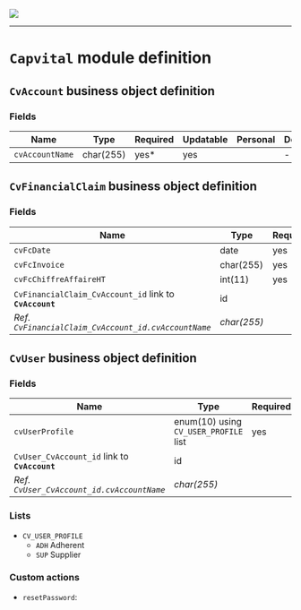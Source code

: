 <!--
 ___ _            _ _    _ _    __
/ __(_)_ __  _ __| (_)__(_) |_ /_/
\__ \ | '  \| '_ \ | / _| |  _/ -_)
|___/_|_|_|_| .__/_|_\__|_|\__\___|
            |_| 
-->
![](https://docs.simplicite.io//logos/logo250.png)
* * *

`Capvital` module definition
============================



`CvAccount` business object definition
--------------------------------------



### Fields

| Name                                                         | Type                                     | Required | Updatable | Personal | Description                                                                      |
|--------------------------------------------------------------|------------------------------------------|----------|-----------|----------|----------------------------------------------------------------------------------|
| `cvAccountName`                                              | char(255)                                | yes*     | yes       |          | -                                                                                |

`CvFinancialClaim` business object definition
---------------------------------------------



### Fields

| Name                                                         | Type                                     | Required | Updatable | Personal | Description                                                                      |
|--------------------------------------------------------------|------------------------------------------|----------|-----------|----------|----------------------------------------------------------------------------------|
| `cvFcDate`                                                   | date                                     | yes      | yes       |          | -                                                                                |
| `cvFcInvoice`                                                | char(255)                                | yes      | yes       |          | -                                                                                |
| `cvFcChiffreAffaireHT`                                       | int(11)                                  | yes      | yes       |          | -                                                                                |
| `CvFinancialClaim_CvAccount_id` link to **`CvAccount`**      | id                                       |          | yes       |          | -                                                                                |
| _Ref. `CvFinancialClaim_CvAccount_id.cvAccountName`_         | _char(255)_                              |          |           |          | -                                                                                |

`CvUser` business object definition
-----------------------------------



### Fields

| Name                                                         | Type                                     | Required | Updatable | Personal | Description                                                                      |
|--------------------------------------------------------------|------------------------------------------|----------|-----------|----------|----------------------------------------------------------------------------------|
| `cvUserProfile`                                              | enum(10) using `CV_USER_PROFILE` list    | yes      | yes       |          | -                                                                                |
| `CvUser_CvAccount_id` link to **`CvAccount`**                | id                                       |          | yes       |          | -                                                                                |
| _Ref. `CvUser_CvAccount_id.cvAccountName`_                   | _char(255)_                              |          |           |          | -                                                                                |

### Lists

* `CV_USER_PROFILE`
    - `ADH` Adherent
    - `SUP` Supplier

### Custom actions

* `resetPassword`: 

